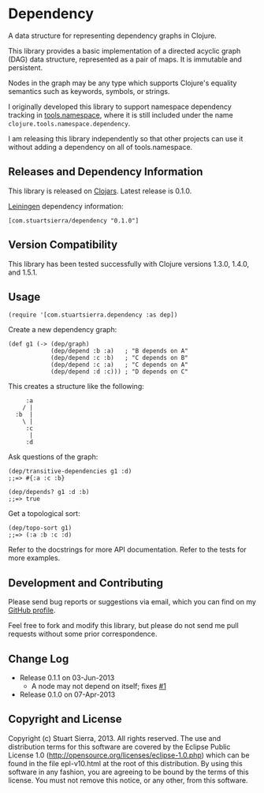# Dependency

A data structure for representing dependency graphs in Clojure.

This library provides a basic implementation of a directed acyclic
graph (DAG) data structure, represented as a pair of maps. It is
immutable and persistent.

Nodes in the graph may be any type which supports Clojure's equality
semantics such as keywords, symbols, or strings.

I originally developed this library to support namespace dependency
tracking in [tools.namespace], where it is still included under the
name `clojure.tools.namespace.dependency`.

I am releasing this library independently so that other projects can
use it without adding a dependency on all of tools.namespace.

[tools.namespace]: https://github.com/clojure/tools.namespace


## Releases and Dependency Information

This library is released on [Clojars]. Latest release is 0.1.0.

[Leiningen] dependency information:

    [com.stuartsierra/dependency "0.1.0"]

[Clojars]: http://clojars.org/
[Leiningen]: http://leiningen.org/


## Version Compatibility

This library has been tested successfully with Clojure versions 1.3.0,
1.4.0, and 1.5.1.


## Usage

    (require '[com.stuartsierra.dependency :as dep])

Create a new dependency graph:

    (def g1 (-> (dep/graph)
                (dep/depend :b :a)   ; "B depends on A"
                (dep/depend :c :b)   ; "C depends on B"
                (dep/depend :c :a)   ; "C depends on A"
                (dep/depend :d :c))) ; "D depends on C"

This creates a structure like the following:

         :a
        / |
      :b  |
        \ |
         :c
          |
         :d

Ask questions of the graph:

    (dep/transitive-dependencies g1 :d)
    ;;=> #{:a :c :b}

    (dep/depends? g1 :d :b)
    ;;=> true

Get a topological sort:

    (dep/topo-sort g1)
    ;;=> (:a :b :c :d)

Refer to the docstrings for more API documentation. Refer to the tests
for more examples.


## Development and Contributing

Please send bug reports or suggestions via email, which you can find
on my [GitHub profile].

Feel free to fork and modify this library, but please do not send me
pull requests without some prior correspondence.

[GitHub profile]: https://github.com/stuartsierra


## Change Log

* Release 0.1.1 on 03-Jun-2013
  * A node may not depend on itself; fixes [#1]
* Release 0.1.0 on 07-Apr-2013

[#1]: https://github.com/stuartsierra/dependency/pull/1


## Copyright and License

Copyright (c) Stuart Sierra, 2013. All rights reserved. The use and
distribution terms for this software are covered by the Eclipse Public
License 1.0 (http://opensource.org/licenses/eclipse-1.0.php) which can
be found in the file epl-v10.html at the root of this distribution. By
using this software in any fashion, you are agreeing to be bound by
the terms of this license. You must not remove this notice, or any
other, from this software.
